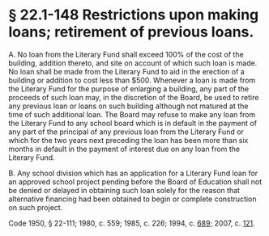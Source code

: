 # § 22.1-148 Restrictions upon making loans; retirement of previous loans.

<p>A. No loan from the Literary Fund shall exceed 100% of the cost of the building, addition thereto, and site on account of which such loan is made. No loan shall be made from the Literary Fund to aid in the erection of a building or addition to cost less than $500. Whenever a loan is made from the Literary Fund for the purpose of enlarging a building, any part of the proceeds of such loan may, in the discretion of the Board, be used to retire any previous loan or loans on such building although not matured at the time of such additional loan. The Board may refuse to make any loan from the Literary Fund to any school board which is in default in the payment of any part of the principal of any previous loan from the Literary Fund or which for the two years next preceding the loan has been more than six months in default in the payment of interest due on any loan from the Literary Fund.</p><p>B. Any school division which has an application for a Literary Fund loan for an approved school project pending before the Board of Education shall not be denied or delayed in obtaining such loan solely for the reason that alternative financing had been obtained to begin or complete construction on such project.</p><p>Code 1950, § 22-111; 1980, c. 559; 1985, c. 226; 1994, c. <a href='http://lis.virginia.gov/cgi-bin/legp604.exe?941+ful+CHAP0689'>689</a>; 2007, c. <a href='http://lis.virginia.gov/cgi-bin/legp604.exe?071+ful+CHAP0121'>121</a>.</p>